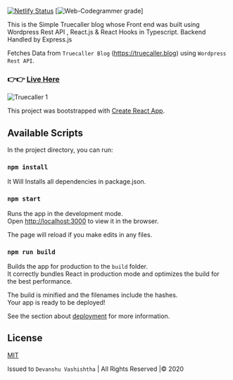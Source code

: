 [![Netlify Status](https://api.netlify.com/api/v1/badges/28d26d2a-2edc-42eb-b130-b8715cf99c24/deploy-status)](https://app.netlify.com/sites/web-codegrammer-truecaller-blog/deploys)
[![Web-Codegrammer grade](https://deepscan.io/api/teams/10012/projects/12688/branches/199327/badge/grade.svg)]

This is the Simple Truecaller blog whose Front end was built using Wordpress Rest API , React.js & React Hooks in Typescript. Backend Handled by Express.js

Fetches Data from ```Truecaller Blog``` (https://truecaller.blog) using ```Wordpress Rest API```.

### 👉👉 [Live Here](https://web-codegrammer-truecaller-blog.netlify.app/)

![Truecaller 1](https://i.imgur.com/tSUlWzs.jpg)

This project was bootstrapped with [Create React App](https://github.com/facebook/create-react-app).

## Available Scripts

In the project directory, you can run:

### `npm install`

It Will Installs all dependencies in package.json.

### `npm start`

Runs the app in the development mode.<br />
Open [http://localhost:3000](http://localhost:3000) to view it in the browser.

The page will reload if you make edits in any files.<br/>

### `npm run build`

Builds the app for production to the `build` folder.<br/>
It correctly bundles React in production mode and optimizes the build for the best performance.

The build is minified and the filenames include the hashes.<br/>
Your app is ready to be deployed!

See the section about [deployment](https://facebook.github.io/create-react-app/docs/deployment) for more information.

## License 

[MIT](https://github.com/web-codegrammer/Truecaller-wp-Rest-API-Simple-Blog/blob/main/LICENSE)

Issued to ```Devanshu Vashishtha``` | All Rights Reserved |©️ 2020
